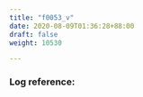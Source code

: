 ```yaml
---
title: "f0053_v"
date: 2020-08-09T01:36:28+88:00
draft: false
weight: 10530

---
```


### Log reference: <no value>

```
